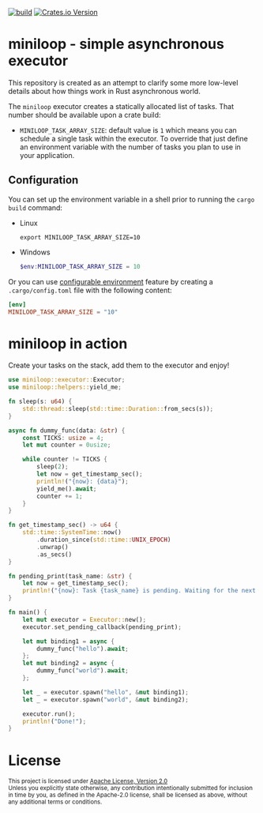 [![build](https://github.com/vpetrigo/miniloop/actions/workflows/ci.yml/badge.svg)](https://github.com/vpetrigo/miniloop/actions/workflows/ci.yml)
[![Crates.io Version](https://img.shields.io/crates/v/miniloop)](https://crates.io/crates/miniloop)

# miniloop - simple asynchronous executor

This repository is created as an attempt to clarify some more low-level details about how things work
in Rust asynchronous world.

The `miniloop` executor creates a statically allocated list of tasks. That number should be available upon a crate
build:

- `MINILOOP_TASK_ARRAY_SIZE`: default value is `1` which means you can schedule a single task within the executor. To
  override that just define an environment variable with the number of tasks you plan to use in your application.

## Configuration

You can set up the environment variable in a shell prior to running the `cargo build` command:

- Linux
  ```shell
  export MINILOOP_TASK_ARRAY_SIZE=10
  ```
- Windows
  ```powershell
  $env:MINILOOP_TASK_ARRAY_SIZE = 10
  ```

Or you can use [configurable environment](https://doc.rust-lang.org/nightly/cargo/reference/config.html#env) feature by
creating a `.cargo/config.toml` file with the following content:

```toml
[env]
MINILOOP_TASK_ARRAY_SIZE = "10"
```

# miniloop in action

Create your tasks on the stack, add them to the executor and enjoy!

```rust
use miniloop::executor::Executor;
use miniloop::helpers::yield_me;

fn sleep(s: u64) {
    std::thread::sleep(std::time::Duration::from_secs(s));
}

async fn dummy_func(data: &str) {
    const TICKS: usize = 4;
    let mut counter = 0usize;

    while counter != TICKS {
        sleep(2);
        let now = get_timestamp_sec();
        println!("{now}: {data}");
        yield_me().await;
        counter += 1;
    }
}

fn get_timestamp_sec() -> u64 {
    std::time::SystemTime::now()
        .duration_since(std::time::UNIX_EPOCH)
        .unwrap()
        .as_secs()
}

fn pending_print(task_name: &str) {
    let now = get_timestamp_sec();
    println!("{now}: Task {task_name} is pending. Waiting for the next tick...");
}

fn main() {
    let mut executor = Executor::new();
    executor.set_pending_callback(pending_print);

    let mut binding1 = async {
        dummy_func("hello").await;
    };
    let mut binding2 = async {
        dummy_func("world").await;
    };

    let _ = executor.spawn("hello", &mut binding1);
    let _ = executor.spawn("world", &mut binding2);

    executor.run();
    println!("Done!");
}
```

# License

<sup>
This project is licensed under <a href="LICENSE.md">Apache License, Version 2.0</a>
</sup>

<br/>

<sub>
Unless you explicitly state otherwise, any contribution intentionally submitted for inclusion in time by you, as
defined in the Apache-2.0 license, shall be licensed as above, without any additional terms or
conditions.
</sub>
